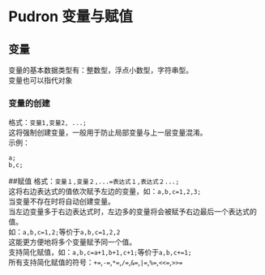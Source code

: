 # Pudron 变量与赋值
## 变量
变量的基本数据类型有：整数型，浮点小数型，字符串型。  
变量也可以指代对象
### 变量的创建
格式：`变量1,变量2, ...;`  
这将强制创建变量，一般用于防止局部变量与上一层变量混淆。  
示例：

    a;
    b,c;

##赋值
格式：`变量１,变量２,...=表达式１,表达式２...;`  
这将右边表达式的值依次赋予左边的变量，如：`a,b,c=1,2,3;`  
当变量不存在时将自动创建变量。  
当左边变量多于右边表达式时，左边多的变量将会被赋予右边最后一个表达式的值。  
如：`a,b,c=1,2;`等价于`a,b,c=1,2,2`  
这能更方便地将多个变量赋予同一个值。  
支持简化赋值，如：`a,b,c=a+1,b+1,c+1;`等价于`a,b,c+=1;`  
所有支持简化赋值的符号：`+=`,`-=`,`*=`,`/=`,`&=`,`|=`,`%=`,`<<=`,`>>=`